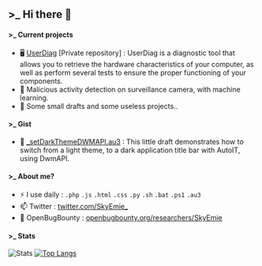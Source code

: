 ## >_ Hi there 👋
  
#### >_ Current projects
  
- 🖥 [UserDiag](https://userdiag.com) [Private repository] : UserDiag is a diagnostic tool that allows you to retrieve the hardware characteristics of your computer, as well as perform several tests to ensure the proper functioning of your components.
- 🎥 Malicious activity detection on surveillance camera, with machine learning.
- 📜 Some small drafts and some useless projects..
  
#### >_ Gist
  
- 💙 [\_setDarkThemeDWMAPI.au3](https://gist.github.com/SkyEmie/34cbf48d89b1908648e1b44bc72dc092) : This little draft demonstrates how to switch from a light theme, to a dark application title bar with AutoIT, using DwmAPI.
  
#### >_ About me?
  
- ⚡️ I use daily : `.php` `.js` `.html` `.css` `.py` `.sh` `.bat` `.ps1` `.au3`
- 📫 Twitter : [twitter.com/SkyEmie_](https://twitter.com/SkyEmie_)
- 🐞 OpenBugBounty : [openbugbounty.org/researchers/SkyEmie](https://www.openbugbounty.org/researchers/SkyEmie/)
  
#### >_ Stats
![Stats](https://github-readme-stats.vercel.app/api?username=SkyEmie&show_icons=true&theme=jolly&show_icons=true)
[![Top Langs](https://github-readme-stats.vercel.app/api/top-langs/?username=SkyEmie&langs_count=8&theme=jolly)](https://github.com/anuraghazra/github-readme-stats)
